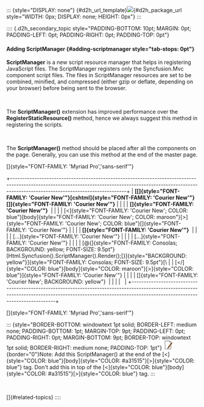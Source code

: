 ::: {style="DISPLAY: none"}
[](ms-xhelp:///?Id=d2h_url_template){#d2h_url_template}![](!package_url!){#d2h_package_url style="WIDTH: 0px; DISPLAY: none; HEIGHT: 0px"}
:::

:::: {.d2h_secondary_topic style="PADDING-BOTTOM: 10pt; MARGIN: 0pt; PADDING-LEFT: 0pt; PADDING-RIGHT: 0pt; PADDING-TOP: 0pt"}
#### Adding ScriptManager {#adding-scriptmanager style="tab-stops: 0pt"}

**ScriptManager** is a new script resource manager that helps in registering JavaScript files. The ScriptManager registers only the Syncfusion.Mvc component script files. The files in ScriptManager resources are set to be combined, minified, and compressed (either gzip or deflate, depending on your browser) before being sent to the browser.

 

The **ScriptManager()** extension has improved performance over the **RegisterStaticResource()** method, hence we always suggest this method in registering the scripts.

 

The **ScriptManager()** method should be placed after all the components on the page. Generally, you can use this method at the end of the master page.

[]{style="FONT-FAMILY: 'Myriad Pro','sans-serif'"} 

+-----------------------------------------------------------------------------------------------------------------------------------------------------------------------------------------------------------+
| **[\[]{style="FONT-FAMILY: 'Courier New'"}[cshtml]{style="FONT-FAMILY: 'Courier New'"}[\]]{style="FONT-FAMILY: 'Courier New'"}**                                                                          |
|                                                                                                                                                                                                           |
| **[]{style="FONT-FAMILY: 'Courier New'"}**                                                                                                                                                                |
|                                                                                                                                                                                                           |
| [\<]{style="FONT-FAMILY: 'Courier New'; COLOR: blue"}[body]{style="FONT-FAMILY: 'Courier New'; COLOR: maroon"}[\>]{style="FONT-FAMILY: 'Courier New'; COLOR: blue"}[]{style="FONT-FAMILY: 'Courier New'"} |
|                                                                                                                                                                                                           |
| **[]{style="FONT-FAMILY: 'Courier New'"}**                                                                                                                                                                |
|                                                                                                                                                                                                           |
| [...]{style="FONT-FAMILY: 'Courier New'"}                                                                                                                                                                 |
|                                                                                                                                                                                                           |
| [...]{style="FONT-FAMILY: 'Courier New'"}                                                                                                                                                                 |
|                                                                                                                                                                                                           |
| [\@{]{style="FONT-FAMILY: Consolas; BACKGROUND: yellow; FONT-SIZE: 9.5pt"}[Html.Syncfusion().ScriptManager().Render();[}]{style="BACKGROUND: yellow"}]{style="FONT-FAMILY: Consolas; FONT-SIZE: 9.5pt"}[\ |
| [\</]{style="COLOR: blue"}[body]{style="COLOR: maroon"}[\>]{style="COLOR: blue"}]{style="FONT-FAMILY: 'Courier New'"}                                                                                     |
|                                                                                                                                                                                                           |
| []{style="FONT-FAMILY: 'Courier New'; BACKGROUND: yellow"}                                                                                                                                                |
|                                                                                                                                                                                                           |
|                                                                                                                                                                                                           |
+-----------------------------------------------------------------------------------------------------------------------------------------------------------------------------------------------------------+

[]{style="FONT-FAMILY: 'Myriad Pro','sans-serif'"} 

::: {style="BORDER-BOTTOM: windowtext 1pt solid; BORDER-LEFT: medium none; PADDING-BOTTOM: 1pt; MARGIN-TOP: 9pt; PADDING-LEFT: 0pt; PADDING-RIGHT: 0pt; MARGIN-BOTTOM: 9pt; BORDER-TOP: windowtext 1pt solid; BORDER-RIGHT: medium none; PADDING-TOP: 1pt"}
![](ImagesExt/image58_6.jpg){border="0"}Note: Add this ScriptManager() at the end of the [\<]{style="COLOR: blue"}[body]{style="COLOR: #a31515"}[\>]{style="COLOR: blue"} tag. Don't add this in top of the [\<]{style="COLOR: blue"}[body]{style="COLOR: #a31515"}[\>]{style="COLOR: blue"} tag.
:::

 

[]{#related-topics}
::::
